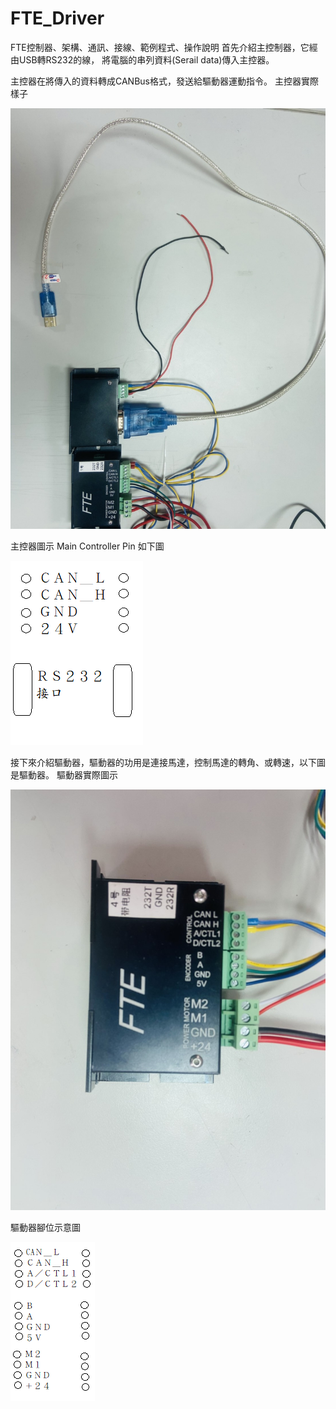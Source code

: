 # FTE_Driver
FTE控制器、架構、通訊、接線、範例程式、操作說明
首先介紹主控制器，它經由USB轉RS232的線，
將電腦的串列資料(Serail data)傳入主控器。

主控器在將傳入的資料轉成CANBus格式，發送給驅動器運動指令。
主控器實際樣子 

![image](https://github.com/harry123180/FTE_Driver/blob/main/%E4%B8%BB%E6%8E%A7%E6%8E%A5%E7%B7%9A%E5%9C%96Main%20controller%20Wiring%20Diagram.jpg)

主控器圖示 Main Controller Pin
如下圖


![image](https://github.com/harry123180/FTE_Driver/blob/main/%E4%B8%BB%E6%8E%A7%E5%99%A8%E5%9C%96%E7%A4%BAMain%20controller%20Diagram.png)

接下來介紹驅動器，驅動器的功用是連接馬達，控制馬達的轉角、或轉速，以下圖是驅動器。
驅動器實際圖示

![image](https://github.com/harry123180/FTE_Driver/blob/main/%E9%A9%85%E5%8B%95%E5%99%A8%E8%85%B3%E4%BD%8D%E5%9C%96Driver%20Pin%20Diagram.jpg)

驅動器腳位示意圖

![image](https://github.com/harry123180/FTE_Driver/blob/main/%E9%A9%85%E5%8B%95%E5%99%A8%E5%9C%96%E7%A4%BADriver%20Diagram.png)

